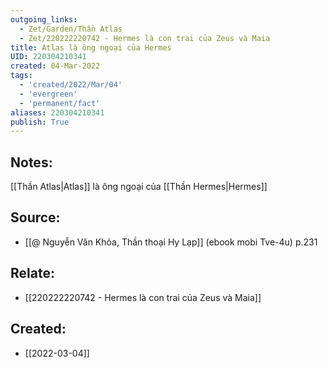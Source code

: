 ```yaml
---
outgoing_links:
  - Zet/Garden/Thần Atlas
  - Zet/220222220742 - Hermes là con trai của Zeus và Maia
title: Atlas là ông ngoại của Hermes
UID: 220304210341
created: 04-Mar-2022
tags:
  - 'created/2022/Mar/04'
  - 'evergreen'
  - 'permanent/fact'
aliases: 220304210341
publish: True
---
```

## Notes:
[[Thần Atlas|Atlas]] là ông ngoại của [[Thần Hermes|Hermes]]

## Source:
- [[@ Nguyễn Văn Khỏa, Thần thoại Hy Lạp]] (ebook mobi Tve-4u) p.231

## Relate:
- [[220222220742 - Hermes là con trai của Zeus và Maia]]
## Created:
- [[2022-03-04]]
